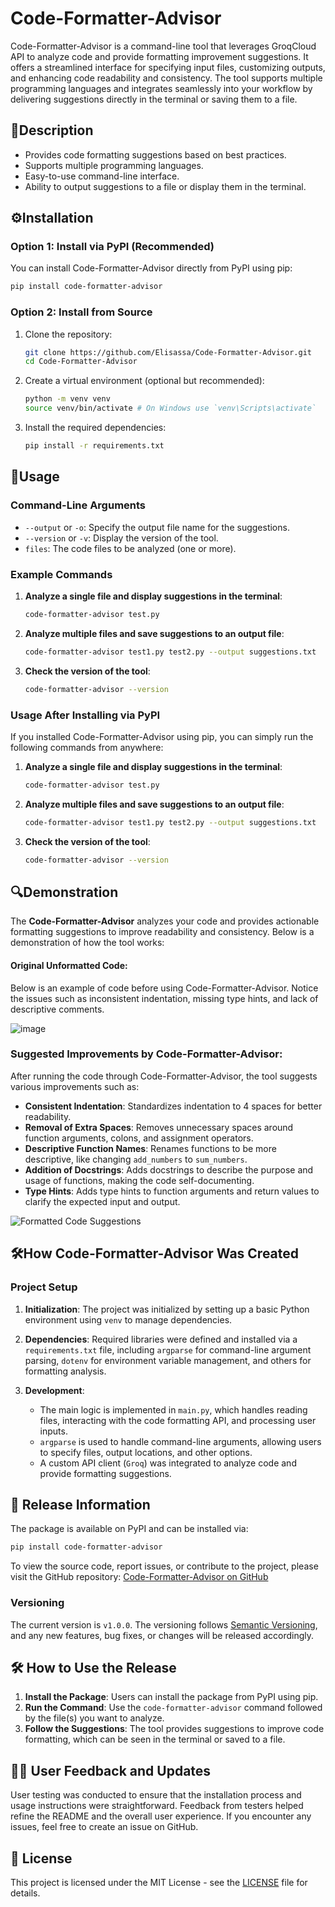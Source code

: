 # Code-Formatter-Advisor

Code-Formatter-Advisor is a command-line tool that leverages GroqCloud API to analyze code and provide formatting improvement suggestions. It offers a streamlined interface for specifying input files, customizing outputs, and enhancing code readability and consistency. The tool supports multiple programming languages and integrates seamlessly into your workflow by delivering suggestions directly in the terminal or saving them to a file.

## 📜Description

- Provides code formatting suggestions based on best practices.
- Supports multiple programming languages.
- Easy-to-use command-line interface.
- Ability to output suggestions to a file or display them in the terminal.

## ⚙️Installation

### Option 1: Install via PyPI (Recommended)

You can install Code-Formatter-Advisor directly from PyPI using pip:

```bash
pip install code-formatter-advisor
```

### Option 2: Install from Source

1. Clone the repository:
    ```bash
    git clone https://github.com/Elisassa/Code-Formatter-Advisor.git
    cd Code-Formatter-Advisor
    ```

2. Create a virtual environment (optional but recommended):
    ```bash
    python -m venv venv
    source venv/bin/activate # On Windows use `venv\Scripts\activate`
    ```

3. Install the required dependencies:
    ```bash
    pip install -r requirements.txt
    ```

## 📝Usage

### Command-Line Arguments

- `--output` or `-o`: Specify the output file name for the suggestions.
- `--version` or `-v`: Display the version of the tool.
- `files`: The code files to be analyzed (one or more).

### Example Commands

1. **Analyze a single file and display suggestions in the terminal**:
    ```bash
    code-formatter-advisor test.py
    ```

2. **Analyze multiple files and save suggestions to an output file**:
    ```bash
    code-formatter-advisor test1.py test2.py --output suggestions.txt
    ```

3. **Check the version of the tool**:
    ```bash
    code-formatter-advisor --version
    ```

### Usage After Installing via PyPI

If you installed Code-Formatter-Advisor using pip, you can simply run the following commands from anywhere:

1. **Analyze a single file and display suggestions in the terminal**:
    ```bash
    code-formatter-advisor test.py
    ```

2. **Analyze multiple files and save suggestions to an output file**:
    ```bash
    code-formatter-advisor test1.py test2.py --output suggestions.txt
    ```

3. **Check the version of the tool**:
    ```bash
    code-formatter-advisor --version
    ```

## 🔍Demonstration

The **Code-Formatter-Advisor** analyzes your code and provides actionable formatting suggestions to improve readability and consistency. Below is a demonstration of how the tool works:

#### Original Unformatted Code:

Below is an example of code before using Code-Formatter-Advisor. Notice the issues such as inconsistent indentation, missing type hints, and lack of descriptive comments.

![image](https://github.com/user-attachments/assets/668a2687-f656-45ff-9df1-680b10d19c03)

### Suggested Improvements by Code-Formatter-Advisor:

After running the code through Code-Formatter-Advisor, the tool suggests various improvements such as:

- **Consistent Indentation**: Standardizes indentation to 4 spaces for better readability.
- **Removal of Extra Spaces**: Removes unnecessary spaces around function arguments, colons, and assignment operators.
- **Descriptive Function Names**: Renames functions to be more descriptive, like changing `add_numbers` to `sum_numbers`.
- **Addition of Docstrings**: Adds docstrings to describe the purpose and usage of functions, making the code self-documenting.
- **Type Hints**: Adds type hints to function arguments and return values to clarify the expected input and output.

![Formatted Code Suggestions](https://github.com/user-attachments/assets/4c8b24ea-668a-4461-8cd4-16278cbfeef0)

## 🛠️How Code-Formatter-Advisor Was Created

### Project Setup

1. **Initialization**: The project was initialized by setting up a basic Python environment using `venv` to manage dependencies.

2. **Dependencies**: Required libraries were defined and installed via a `requirements.txt` file, including `argparse` for command-line argument parsing, `dotenv` for environment variable management, and others for formatting analysis.

3. **Development**:
   - The main logic is implemented in `main.py`, which handles reading files, interacting with the code formatting API, and processing user inputs.
   - `argparse` is used to handle command-line arguments, allowing users to specify files, output locations, and other options.
   - A custom API client (`Groq`) was integrated to analyze code and provide formatting suggestions.

## 🚀 Release Information

The package is available on PyPI and can be installed via:
```bash
pip install code-formatter-advisor
```

To view the source code, report issues, or contribute to the project, please visit the GitHub repository:
[Code-Formatter-Advisor on GitHub](https://github.com/Elisassa/Code-Formatter-Advisor)

### Versioning

The current version is `v1.0.0`. The versioning follows [Semantic Versioning](https://semver.org/), and any new features, bug fixes, or changes will be released accordingly.

## 🛠️ How to Use the Release

1. **Install the Package**: Users can install the package from PyPI using pip.
2. **Run the Command**: Use the `code-formatter-advisor` command followed by the file(s) you want to analyze.
3. **Follow the Suggestions**: The tool provides suggestions to improve code formatting, which can be seen in the terminal or saved to a file.

## 🧑‍💻 User Feedback and Updates

User testing was conducted to ensure that the installation process and usage instructions were straightforward. Feedback from testers helped refine the README and the overall user experience. If you encounter any issues, feel free to create an issue on GitHub.

## 📄 License

This project is licensed under the MIT License - see the [LICENSE](LICENSE) file for details.

